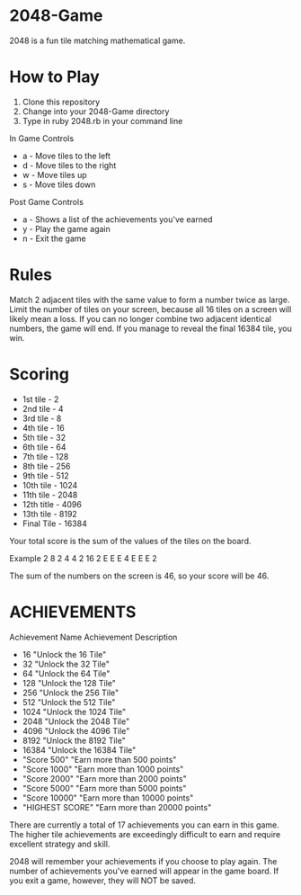 2048-Game
=========

2048 is a fun tile matching mathematical game.

How to Play
==========
1. Clone this repository
2. Change into your 2048-Game directory
3. Type in ruby 2048.rb in your command line

In Game Controls
* a - Move tiles to the left
* d - Move tiles to the right
* w - Move tiles up
* s - Move tiles down

Post Game Controls
* a - Shows a list of the achievements you've earned
* y - Play the game again
* n - Exit the game

Rules
=====
Match 2 adjacent tiles with the same value to form a number twice as large. Limit the number of tiles on your screen, because all 16 tiles on a screen will likely mean a loss. If you can no longer combine two adjacent identical numbers, the game will end. If you manage to reveal the final 16384 tile, you win.

Scoring
=====
* 1st tile - 2
* 2nd tile - 4
* 3rd tile - 8
* 4th tile - 16
* 5th tile - 32
* 6th tile - 64
* 7th tile - 128
* 8th tile - 256
* 9th tile - 512
* 10th tile - 1024
* 11th tile - 2048
* 12th title - 4096
* 13th tile - 8192
* Final Tile - 16384

Your total score is the sum of the values of the tiles on the board.

Example
2  8  2  4
4  2  16 2
E  E  E  4
E  E  E  2

The sum of the numbers on the screen is 46, so your score will be 46.

ACHIEVEMENTS
============

Achievement Name     Achievement Description
* 16                 "Unlock the 16 Tile"
* 32                 "Unlock the 32 Tile"
* 64                 "Unlock the 64 Tile"
* 128                "Unlock the 128 Tile"
* 256                "Unlock the 256 Tile"
* 512                "Unlock the 512 Tile"
* 1024               "Unlock the 1024 Tile"
* 2048               "Unlock the 2048 Tile"
* 4096               "Unlock the 4096 Tile"
* 8192               "Unlock the 8192 Tile"
* 16384              "Unlock the 16384 Tile"
* "Score 500"        "Earn more than 500 points"
* "Score 1000"       "Earn more than 1000 points"
* "Score 2000"       "Earn more than 2000 points"
* "Score 5000"       "Earn more than 5000 points"
* "Score 10000"      "Earn more than 10000 points"
* "HIGHEST SCORE"    "Earn more than 20000 points"
 
There are currently a total of 17 achievements you can earn in this game. The higher tile achievements are exceedingly difficult to earn and require excellent strategy and skill.

2048 will remember your achievements if you choose to play again. The number of achievements you've earned will appear in the game board. If you exit a game, however, they will NOT be saved.
